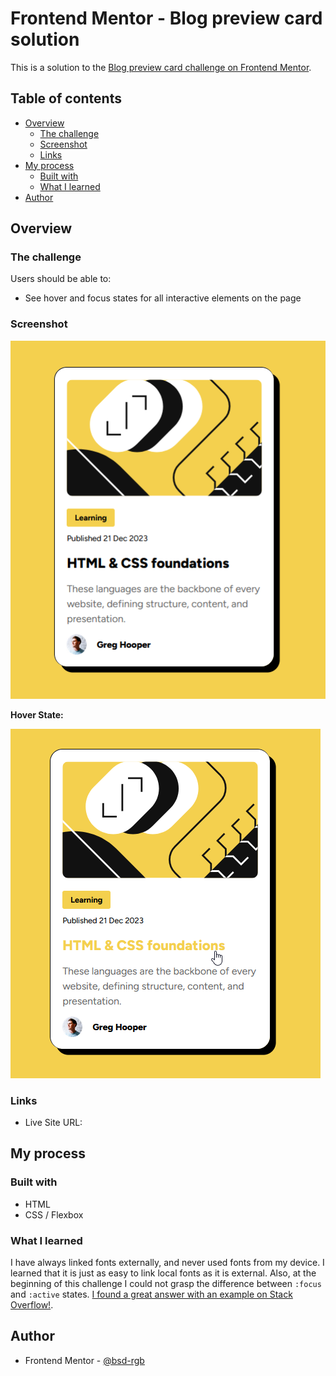 # Frontend Mentor - Blog preview card solution

This is a solution to the [Blog preview card challenge on Frontend Mentor](https://www.frontendmentor.io/challenges/blog-preview-card-ckPaj01IcS).

## Table of contents

- [Overview](#overview)
  - [The challenge](#the-challenge)
  - [Screenshot](#screenshot)
  - [Links](#links)
- [My process](#my-process)
  - [Built with](#built-with)
  - [What I learned](#what-i-learned)
- [Author](#author)

## Overview

### The challenge

Users should be able to:

- See hover and focus states for all interactive elements on the page

### Screenshot

![](./assets/images/blog-card-screenshot.png)

**Hover State:**

![](./assets/images/blog-card-screenshot-hover.png)

### Links

- Live Site URL: [](https://bsd-rgb.github.io/Blog-Preview-Card/)

## My process

### Built with

- HTML
- CSS / Flexbox

### What I learned

I have always linked fonts externally, and never used fonts from my device. I learned that it is just as easy to link local fonts as it is external. Also, at the beginning of this challenge I could not grasp the difference between `:focus` and `:active` states. [I found a great answer with an example on Stack Overflow!](https://stackoverflow.com/questions/1677990/what-is-the-difference-between-focus-and-active).

## Author

- Frontend Mentor - [@bsd-rgb](https://www.frontendmentor.io/profile/bsd-rgb)
